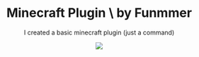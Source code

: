 <div class="center" align=center>
<h1>Minecraft Plugin \ by Funmmer</h1>
<p>I created a basic minecraft plugin (just a command)</p>
<img src="https://readme-typing-svg.herokuapp.com?font=minecraftia&size=25&pause=1000&color=FFFFFF&width=600&lines=minecraft+plugin+one+command"/>
</div>
